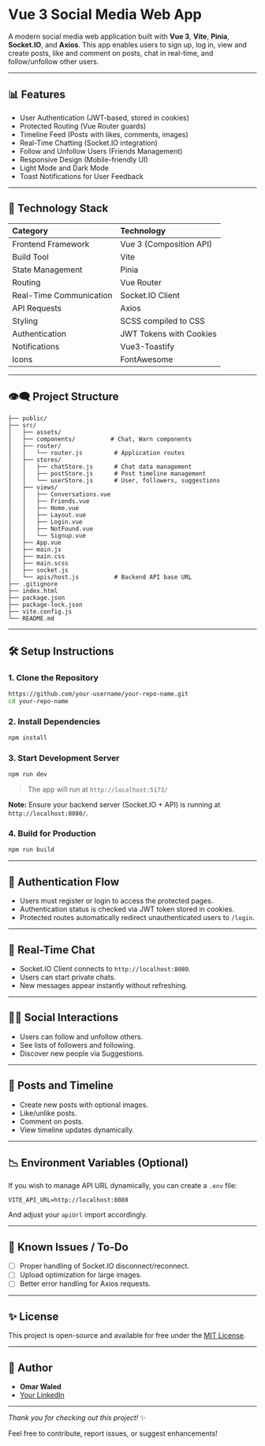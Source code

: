# Vue 3 Social Media Web App

A modern social media web application built with **Vue 3**, **Vite**, **Pinia**, **Socket.IO**, and **Axios**. This app enables users to sign up, log in, view and create posts, like and comment on posts, chat in real-time, and follow/unfollow other users.

---

## 📊 Features

- User Authentication (JWT-based, stored in cookies)
- Protected Routing (Vue Router guards)
- Timeline Feed (Posts with likes, comments, images)
- Real-Time Chatting (Socket.IO integration)
- Follow and Unfollow Users (Friends Management)
- Responsive Design (Mobile-friendly UI)
- Light Mode and Dark Mode
- Toast Notifications for User Feedback

---

## 🔧 Technology Stack

| Category              | Technology                       |
| :-------------------- | :------------------------------- |
| Frontend Framework    | Vue 3 (Composition API)           |
| Build Tool            | Vite                             |
| State Management      | Pinia                            |
| Routing               | Vue Router                       |
| Real-Time Communication | Socket.IO Client               |
| API Requests          | Axios                            |
| Styling               | SCSS compiled to CSS             |
| Authentication        | JWT Tokens with Cookies          |
| Notifications         | Vue3-Toastify                    |
| Icons                 | FontAwesome                      |

---

## 👁‍🗨️ Project Structure

```
├── public/
├── src/
│   ├── assets/
│   ├── components/          # Chat, Warn components
│   ├── router/
│   │   └── router.js         # Application routes
│   ├── stores/
│   │   ├── chatStore.js      # Chat data management
│   │   ├── postStore.js      # Post timeline management
│   │   └── userStore.js      # User, followers, suggestions
│   ├── views/
│   │   ├── Conversations.vue
│   │   ├── Friends.vue
│   │   ├── Home.vue
│   │   ├── Layout.vue
│   │   ├── Login.vue
│   │   ├── NotFound.vue
│   │   └── Signup.vue
│   ├── App.vue
│   ├── main.js
│   ├── main.css
│   ├── main.scss
│   ├── socket.js
│   └── apis/host.js          # Backend API base URL
├── .gitignore
├── index.html
├── package.json
├── package-lock.json
├── vite.config.js
└── README.md
```

---

## 🛠️ Setup Instructions

### 1. Clone the Repository

```bash
https://github.com/your-username/your-repo-name.git
cd your-repo-name
```

### 2. Install Dependencies

```bash
npm install
```

### 3. Start Development Server

```bash
npm run dev
```

> The app will run at `http://localhost:5173/`

**Note:** Ensure your backend server (Socket.IO + API) is running at `http://localhost:8080/`.

### 4. Build for Production

```bash
npm run build
```

---

## 🔗 Authentication Flow
- Users must register or login to access the protected pages.
- Authentication status is checked via JWT token stored in cookies.
- Protected routes automatically redirect unauthenticated users to `/login`.

---

## 💬 Real-Time Chat
- Socket.IO Client connects to `http://localhost:8080`.
- Users can start private chats.
- New messages appear instantly without refreshing.

---

## 👨‍💬 Social Interactions
- Users can follow and unfollow others.
- See lists of followers and following.
- Discover new people via Suggestions.

---

## 📨 Posts and Timeline
- Create new posts with optional images.
- Like/unlike posts.
- Comment on posts.
- View timeline updates dynamically.

---

## 📉 Environment Variables (Optional)

If you wish to manage API URL dynamically, you can create a `.env` file:

```
VITE_API_URL=http://localhost:8080
```

And adjust your `apiUrl` import accordingly.

---

## 👻 Known Issues / To-Do
- [ ] Proper handling of Socket.IO disconnect/reconnect.
- [ ] Upload optimization for large images.
- [ ] Better error handling for Axios requests.

---

## ✨ License

This project is open-source and available for free under the [MIT License](LICENSE).

---

## 👤 Author

- **Omar Waled**
- [Your LinkedIn](https://www.linkedin.com/in/omar-waled/)
---

_Thank you for checking out this project!_ ✨

Feel free to contribute, report issues, or suggest enhancements!

